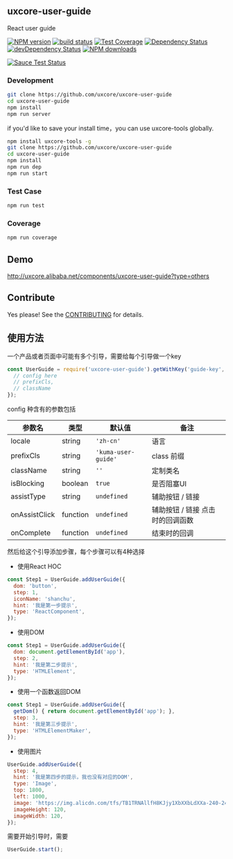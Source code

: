 ## uxcore-user-guide

React user guide

[![NPM version][npm-image]][npm-url]
[![build status][travis-image]][travis-url]
[![Test Coverage][coveralls-image]][coveralls-url]
[![Dependency Status][dep-image]][dep-url]
[![devDependency Status][devdep-image]][devdep-url]
[![NPM downloads][downloads-image]][npm-url]

[![Sauce Test Status][sauce-image]][sauce-url]

[npm-image]: http://img.shields.io/npm/v/uxcore-user-guide.svg?style=flat-square
[npm-url]: http://npmjs.org/package/uxcore-user-guide
[travis-image]: https://img.shields.io/travis/uxcore/uxcore-user-guide.svg?style=flat-square
[travis-url]: https://travis-ci.org/uxcore/uxcore-user-guide
[coveralls-image]: https://img.shields.io/coveralls/uxcore/uxcore-user-guide.svg?style=flat-square
[coveralls-url]: https://coveralls.io/r/uxcore/uxcore-user-guide?branch=master
[dep-image]: http://img.shields.io/david/uxcore/uxcore-user-guide.svg?style=flat-square
[dep-url]: https://david-dm.org/uxcore/uxcore-user-guide
[devdep-image]: http://img.shields.io/david/dev/uxcore/uxcore-user-guide.svg?style=flat-square
[devdep-url]: https://david-dm.org/uxcore/uxcore-user-guide#info=devDependencies
[downloads-image]: https://img.shields.io/npm/dm/uxcore-user-guide.svg
[sauce-image]: https://saucelabs.com/browser-matrix/uxcore-user-guide.svg
[sauce-url]: https://saucelabs.com/u/uxcore-user-guide


### Development

```sh
git clone https://github.com/uxcore/uxcore-user-guide
cd uxcore-user-guide
npm install
npm run server
```

if you'd like to save your install time，you can use uxcore-tools globally.

```sh
npm install uxcore-tools -g
git clone https://github.com/uxcore/uxcore-user-guide
cd uxcore-user-guide
npm install
npm run dep
npm run start
```

### Test Case

```sh
npm run test
```

### Coverage

```sh
npm run coverage
```

## Demo

http://uxcore.alibaba.net/components/uxcore-user-guide?type=others

## Contribute

Yes please! See the [CONTRIBUTING](https://github.com/uxcore/uxcore/blob/master/CONTRIBUTING.md) for details.

## 使用方法

一个产品或者页面中可能有多个引导，需要给每个引导做一个key
```javascript
const UserGuide = require('uxcore-user-guide').getWithKey('guide-key', {
  // config here
  // prefixCls,
  // className
});
```
config 种含有的参数包括

| 参数名 | 类型 | 默认值 | 备注 |
| --- | --- | --- | --- |
| locale | string | `'zh-cn'` | 语言 |
| prefixCls | string | `'kuma-user-guide'` | class 前缀 |
| className | string | `''` | 定制类名 |
| isBlocking | boolean | `true` | 是否阻塞UI|
| assistType | string | `undefined` | 辅助按钮 / 链接 |
| onAssistClick | function | `undefined` | 辅助按钮 / 链接 点击时的回调函数 |
| onComplete | function | `undefined` | 结束时的回调 |


然后给这个引导添加步骤，每个步骤可以有4种选择
* 使用React HOC

```javascript
const Step1 = UserGuide.addUserGuide({
  dom: 'button',
  step: 1,
  iconName: 'shanchu',
  hint: '我是第一步提示',
  type: 'ReactComponent',
});
```
* 使用DOM

```javascript
const Step1 = UserGuide.addUserGuide({
  dom: document.getElementById('app'),
  step: 2,
  hint: '我是第二步提示',
  type: 'HTMLElement',
});
```
* 使用一个函数返回DOM

```javascript
const Step1 = UserGuide.addUserGuide({
  getDom() { return document.getElementById('app'); },
  step: 3,
  hint: '我是第三步提示',
  type: 'HTMLElementMaker',
});
```
* 使用图片

```javascript
UserGuide.addUserGuide({
  step: 4,
  hint: '我是第四步的提示，我也没有对应的DOM',
  type: 'Image',
  top: 1800,
  left: 1000,
  image: 'https://img.alicdn.com/tfs/TB1TRNAllfH8KJjy1XbXXbLdXXa-240-240.png',
  imageHeight: 120,
  imageWidth: 120,
});
```

需要开始引导时，需要

```javascript
UserGuide.start();
```
